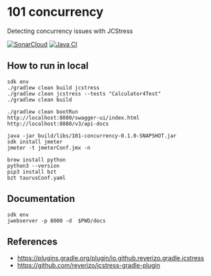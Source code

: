 # 101 concurrency

Detecting concurrency issues with JCStress

[![SonarCloud](https://sonarcloud.io/images/project_badges/sonarcloud-white.svg)](https://sonarcloud.io/summary/new_code?id=jabrena_101-concurrency)
[![Java CI](https://github.com/jabrena/101-concurrency/actions/workflows/build.yml/badge.svg)](https://github.com/jabrena/101-concurrency/actions/workflows/build.yml)

## How to run in local

```
sdk env
./gradlew clean build jcstress
./gradlew clean jcstress --tests "Calculator4Test"
./gradlew clean build

./gradlew clean bootRun
http://localhost:8080/swagger-ui/index.html
http://localhost:8080/v3/api-docs

java -jar build/libs/101-concurrency-0.1.0-SNAPSHOT.jar
sdk install jmeter
jmeter -t jmeterConf.jmx -n

brew install python
python3 --version
pip3 install bzt
bzt taurusConf.yaml
```

## Documentation

```
sdk env
jwebserver -p 8000 -d  $PWD/docs
```

## References

- https://plugins.gradle.org/plugin/io.github.reyerizo.gradle.jcstress
- https://github.com/reyerizo/jcstress-gradle-plugin

